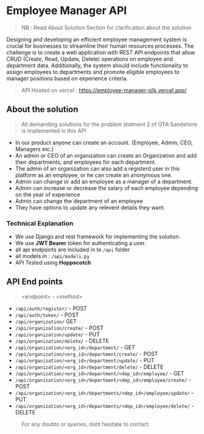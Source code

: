 # Employee Manager API

> NB : Read About Solution Section for clarification about the solution

Designing and developing an efficient employee management system is crucial for businesses to streamline their human resources processes. The challenge is to create a web application with REST API endpoints that allow CRUD (Create, Read, Update, Delete) operations on employee and department data. Additionally, the system should include functionality to assign employees to departments and promote eligible employees to manager positions based on experience criteria.

> API Hosted on vercel : <a href="https://employee-manager-silk.vercel.app/">https://employee-manager-silk.vercel.app/</a>

## About the solution

> All demanding solutions for the problem statment 2 of GTA:Sandshore is implemented in this API

- In our product anyone can create an account. (Employee, Admin, CEO, Managers etc.)
- An admin or CEO of an organization can create an Organization and add their departments, and employees for each department. 
- The admin of an organization can also add a registerd user in this platform as an employee, or he can create an anonymous one.
- Admin can change or add an employee as a manager of a department.
- Admin can increase or decrease the salary of each employee depending on the year of experience
- Admin can change the department of an employee
- They have options to update any relevent details they want.

### Technical Explanation

- We use Django and rest framework for implementing the solution.
- We use **JWT Bearer** token for authenticating a user.
- all api endpoints are included in te `/api` folder
- all models in : `/api/models.py`
- API Tested using **Hoppscotch**

## API End points

> &lt;endpoint> - &lt;method>

- `/api/auth/register/` - POST
- `/api/auth/token/` - POST
- `/api/organization/` GET
- `/api/organization/create/` - POST
- `/api/organization/update/` - PUT
- `/api/organization/delete/` - DELETE
- `/api/organization/<org_id>/department/` - GET
- `/api/organization/<org_id>/department/create/` - POST
- `/api/organization/<org_id>/department/update/` - PUT
- `/api/organization/<org_id>/department/delete/` - DELETE
- `/api/organization/<org_id>/department/<dep_id>/employee/` - GET
- `/api/organization/<org_id>/department/<dep_id>/employee/create/` - POST
- `/api/organization/<org_id>/departments/<dep_id>/employee/update/` - PUT
- `/api/organization/<org_id>/departments/<dep_id>/employee/delete/` - DELETE

> For any doubts or queries, dont hesitate to contact.
